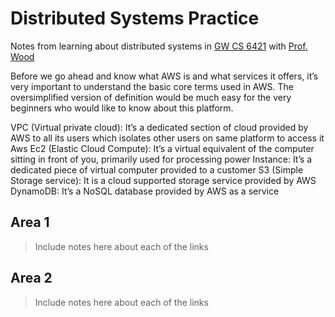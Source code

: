 # Distributed Systems Practice
Notes from learning about distributed systems in [GW CS 6421](https://gwdistsys18.github.io/) with [Prof. Wood](https://faculty.cs.gwu.edu/timwood/)

Before we go ahead and know what AWS is and what services it offers, it’s very important to understand the basic core terms used in AWS. The oversimplified version of definition would be much easy for the very beginners who would like to know about this platform. 

VPC (Virtual private cloud): It’s a dedicated section of cloud provided by AWS to all its users which isolates other users on same platform to access it
Aws Ec2 (Elastic Cloud Compute):  It’s a virtual equivalent of the computer sitting in front of you, primarily used for processing power 
Instance:  It’s a dedicated piece of virtual computer provided to a customer 
S3 (Simple Storage service): It is a cloud supported storage service provided by AWS 
DynamoDB: It’s a NoSQL database provided by AWS as a service


## Area 1
> Include notes here about each of the links

## Area 2
> Include notes here about each of the links
